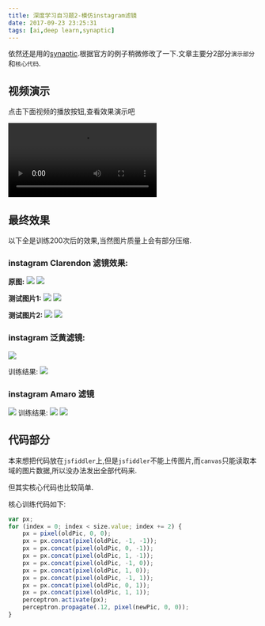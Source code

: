 ```yaml
---
title: 深度学习自习题2-模仿instagram滤镜
date: 2017-09-23 23:25:31
tags: [ai,deep learn,synaptic]
---
```


依然还是用的[synaptic](https://github.com/cazala/synaptic).根据官方的例子稍微修改了一下.文章主要分2部分`演示部分`和`核心代码`.


## 视频演示

点击下面视频的播放按钮,查看效果演示吧

<video controls="controls" src="http://7xi4sn.com1.z0.glb.clouddn.com/blog/video/ai/ai_2_1.mp4"></video>


## 最终效果
以下全是训练200次后的效果,当然图片质量上会有部分压缩.
<!--more-->
### **instagram Clarendon 滤镜效果:**
**原图:**
![](http://s1.jiasucloud.com/blog/image/oldpic.jpeg-s) ![](http://s1.jiasucloud.com/blog/image/newpic_1.jpeg-s)


**测试图片1:**
![](http://s1.jiasucloud.com/blog/image/original_1.jpg-s) ![](http://s1.jiasucloud.com/blog/image/1-1.png-s)

**测试图片2:**
![](http://s1.jiasucloud.com/blog/image/original_2.jpg-s) ![](http://s1.jiasucloud.com/blog/image/2-1.png-s)


### **instagram 泛黄滤镜:**
![](http://s1.jiasucloud.com/blog/image/newpic_2.jpeg-s)

训练结果:
![](http://s1.jiasucloud.com/blog/image/2-2.png-s)

### **instagram Amaro 滤镜**
![](http://s1.jiasucloud.com/blog/image/newpic_3.jpeg-s)
训练结果:
![](http://s1.jiasucloud.com/blog/image/1-3.png-s) ![](http://s1.jiasucloud.com/blog/image/2-3.png-s)


## 代码部分

本来想把代码放在`jsfiddler`上,但是`jsfiddler`不能上传图片,而`canvas`只能读取本域的图片数据,所以没办法发出全部代码来.

但其实核心代码也比较简单.

核心训练代码如下:

```js
var px;
for (index = 0; index < size.value; index += 2) {
	px = pixel(oldPic, 0, 0);
	px = px.concat(pixel(oldPic, -1, -1));
	px = px.concat(pixel(oldPic, 0, -1));
	px = px.concat(pixel(oldPic, 1, -1));
	px = px.concat(pixel(oldPic, -1, 0));
	px = px.concat(pixel(oldPic, 1, 0));
	px = px.concat(pixel(oldPic, -1, 1));
	px = px.concat(pixel(oldPic, 0, 1));
	px = px.concat(pixel(oldPic, 1, 1));
	perceptron.activate(px);
	perceptron.propagate(.12, pixel(newPic, 0, 0));
}
```


